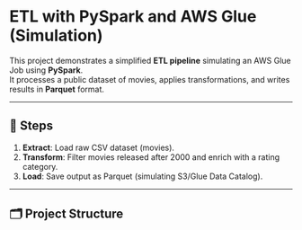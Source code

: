 # ETL with PySpark and AWS Glue (Simulation)

This project demonstrates a simplified **ETL pipeline** simulating an AWS Glue Job using **PySpark**.  
It processes a public dataset of movies, applies transformations, and writes results in **Parquet** format.

---

## 🚀 Steps
1. **Extract**: Load raw CSV dataset (movies).  
2. **Transform**: Filter movies released after 2000 and enrich with a rating category.  
3. **Load**: Save output as Parquet (simulating S3/Glue Data Catalog).  

---

## 🗂 Project Structure
